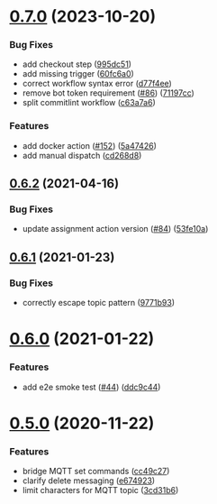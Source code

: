 # [0.7.0](https://github.com/mark-j/Caseta2Mqtt/compare/v0.6.2...v0.7.0) (2023-10-20)


### Bug Fixes

* add checkout step ([995dc51](https://github.com/mark-j/Caseta2Mqtt/commit/995dc515813621614a706dc8dcb0da28cbe0f2fa))
* add missing trigger ([60fc6a0](https://github.com/mark-j/Caseta2Mqtt/commit/60fc6a08f8cf058f7c4dbd0129c79f9cfded5bef))
* correct workflow syntax error ([d77f4ee](https://github.com/mark-j/Caseta2Mqtt/commit/d77f4ee266a103e7c29bc518f09f5ef8d4fb5cf8))
* remove bot token requirement ([#86](https://github.com/mark-j/Caseta2Mqtt/issues/86)) ([71197cc](https://github.com/mark-j/Caseta2Mqtt/commit/71197cc08dff72b75891325572768225f50ca904))
* split commitlint workflow ([c63a7a6](https://github.com/mark-j/Caseta2Mqtt/commit/c63a7a66912a347a382557c3453e3abb25e67189))


### Features

* add docker action ([#152](https://github.com/mark-j/Caseta2Mqtt/issues/152)) ([5a47426](https://github.com/mark-j/Caseta2Mqtt/commit/5a474267d0bff8a1873f6b665af5fdefd7534565))
* add manual dispatch ([cd268d8](https://github.com/mark-j/Caseta2Mqtt/commit/cd268d88406bbef8831603930f6c1e323ad1d5da))



## [0.6.2](https://github.com/mark-j/Caseta2Mqtt/compare/v0.6.1...v0.6.2) (2021-04-16)


### Bug Fixes

* update assignment action version ([#84](https://github.com/mark-j/Caseta2Mqtt/issues/84)) ([53fe10a](https://github.com/mark-j/Caseta2Mqtt/commit/53fe10a8164c9be9c2648036a116dae2a996f197))



## [0.6.1](https://github.com/mark-j/Caseta2Mqtt/compare/v0.6.0...v0.6.1) (2021-01-23)


### Bug Fixes

* correctly escape topic pattern ([9771b93](https://github.com/mark-j/Caseta2Mqtt/commit/9771b93546144e8b79962d0dc9089335a7f1fabb))



# [0.6.0](https://github.com/mark-j/Caseta2Mqtt/compare/v0.5.0...v0.6.0) (2021-01-22)


### Features

* add e2e smoke test ([#44](https://github.com/mark-j/Caseta2Mqtt/issues/44)) ([ddc9c44](https://github.com/mark-j/Caseta2Mqtt/commit/ddc9c44fe0c7aabc2d0607b3ae6f4a667e44ecf4))



# [0.5.0](https://github.com/mark-j/Caseta2Mqtt/compare/v0.4.0...v0.5.0) (2020-11-22)


### Features

* bridge MQTT set commands ([cc49c27](https://github.com/mark-j/Caseta2Mqtt/commit/cc49c2742dccf50facbebac6bd0db1e9d3a0efad))
* clarify delete messaging ([e674923](https://github.com/mark-j/Caseta2Mqtt/commit/e6749237b9289d42fe6eb6189f6a27794b74f6c5))
* limit characters for MQTT topic ([3cd31b6](https://github.com/mark-j/Caseta2Mqtt/commit/3cd31b69073e99512180916adef50371d37ab129))



